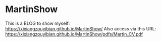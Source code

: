 # MartinShow
This is a BLOG to show myself: https://xixiangzouyibian.github.io/MartinShow/
Also access via this URL: https://xixiangzouyibian.github.io/MartinShow/pdfs/Martin_CV.pdf
